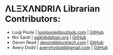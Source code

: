 # ΛLΞXΛNDRIΛ Librarian Contributors:
* Luigi Poole | <luigipoole@outlook.com> | [GitHub](https://github.com/luigiplr)
* Niv Sardi | <xaiki@debian.org> | [GitHub](https://github.com/xaiki)
* Devon Read | <devon@blocktech.com> | [GitHub](https://github.com/devonjames)
* Avery Dodd | <averyhvdodd@gmail.com> | [GitHub](https://github.com/averydodd)

